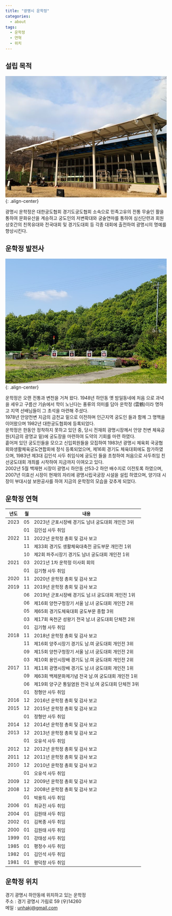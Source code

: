 ```yaml
---
title: "광명시 운학정"
categories:
  - about
tags:
  - 운학정
  - 연혁
  - 위치
---
```


## 설립 목적
![광명시 운학정 소개 정면 이미지 사진](/assets/images/unhakjeong.jpg "광명시 운학정 소개 정면 이미지 사진"){: .align-center}

광명시 운학정은 대한궁도협회 경기도궁도협회 소속으로 민족고유의 전통 무술인 활을 통하여 문화유산을 계승하고 궁도인의 저변확대와 궁술연마를 통하여 심신단련과 회원 상호간의 친목유대와 전국대회 및 경기도대회 등 각종 대회에 출전하여 광명시의 명예를 향상시킨다.

## 운학정 발전사
![광명시 운학정 소개 과녁 이미지 사진](/assets/images/unhakjeong2.jpg "광명시 운학정 소개 과녁 이미지 사진"){: .align-center}

운학정은 오랜 전통과 변천을 거쳐 왔다. 1948년 하안동 옛 밤일동네에 처음 으로 과녁을 세우고 구름산 기슭에서 학이 노닌다는 풍류의 의미를 담아 운학정 (雲鶴)이라 명하고 지역 선배님들이 그 초석을 마련해 주셨다.   
1978년 안양천변 지금의 금천교 밑으로 이전하며 인근지역 궁도인 들과 함께 그 명맥을 이어왔으며 1982년 대한궁도협회에 등록되었다.   
운학정은 한동안 정착하지 못하고 있던 중, 당시 전재희 광명시장께서 안양 천변 체육공원(지금의 광명교 밑)에 궁도장을 마련하여 도약의 기회를 마련 하였다.   
흩어져 있던 궁도인들을 모으고 신입회원들을 모집하여 1983년 광명시 체육회 국궁협회와생활체육궁도연합회에 정식 등록되었으며, 제16회 경기도 체육대회에도 참가하였으며, 1983년 제3대 김인석 사두 취임식에 궁도인 들을 초청하여 처음으로 사두취임 친선궁도대회 개최를 시작하여 지금까지 이여오고 있다.   
2002년 5월 백재현 시장이 광명시 하안동 산53-2 하안 배수지로 이전토록 하였으며, 2007년 이효선 시장이 현재의 자리에 광명시립국궁장 시설을 설립 하였으며, 양기대 시장이 부대시설 보완공사를 하여 지금의 운학정의 모습을 갖추게 되었다.   

## 운학정 연혁   

| 년도 | 월    | 내용                            |
| ---- | ----- | -----                           |
| 2023 | 05    | 2023년 군포시장배 경기도 남녀 궁도대회 개인전 3위 |
|      | 01    | 김인섭 사두 취임                 |
| 2022 | 11    | 2022년 운학정 총회 및 감사 보고   |
|      | 11    | 제33회 경기도 생활체육대축전 궁도부문 개인전 1위  |
|      | 10    | 제2회 파주시장기 경기도 남녀 궁도대회 개인전 1위 |
| 2021 | 03    | 2021년 1차 운학정 이사회 회의     |
|      | 01    | 김기형 사두 취임                 |
| 2020 | 11    | 2020년 운학정 총회 및 감사 보고   |
| 2019 | 11    | 2019년 운학정 총회 및 감사 보고   |
|      | 06    | 2019년 군포시장배 경기도 남.녀 궁도대회 개인전 1위 |
|      | 06    | 제16회 양천구청장기 서울 남.녀 궁도대회 개인전 2위 |
|      | 05    | 제65회 경기도체육대회 궁도부문 종합 3위 |
|      | 03    | 제17회 옥천군 성왕기 전국 남.녀 궁도대회 단체전 2위 |
|      | 01    | 김기형 사두 취임                 |
| 2018 | 11    | 2018년 운학정 총회 및 감사 보고   |
|      | 11    | 제16회 양주시장기 경기도 남.여 궁도대회 개인전 3위 |
|      | 09    | 제15회 양천구청장기 서울 남.녀 궁도대회 개인전 2위 |
|      | 03    | 제10회 용인시장배 경기도 남.여 궁도대회 개인전 2위 |
| 2017 | 11    | 제11회 광명시장배 경기도 남.녀 궁도대회 개인전 1위 |
|      | 09    | 제63회 백제문화제기념 전국 남.여 궁도대회 개인전 1위 |
|      | 06    | 제19회 양구군 통일염원 전국 남.여 궁도대회 단체전 3위 |
|      | 01    | 정형만 사두 취임                 |
| 2016 | 12    | 2016년 운학정 총회 및 감사 보고   |
| 2015 | 12    | 2015년 운학정 총회 및 감사 보고   |
|      | 01    | 정형만 사두 취임                 |
| 2014 | 12    | 2014년 운학정 총회 및 감사 보고   |
| 2013 | 12    | 2013년 운학정 총회 및 감사 보고   |
|      | 01    | 오유석 사두 취임                 |
| 2012 | 12    | 2012년 운학정 총회 및 감사 보고   |
| 2011 | 12    | 2011년 운학정 총회 및 감사 보고   |
| 2010 | 12    | 2010년 운학정 총회 및 감사 보고   |
|      | 01    | 오유석 사두 취임                 |
| 2009 | 12    | 2009년 운학정 총회 및 감사 보고   |
| 2008 | 12    | 2008년 운학정 총회 및 감사 보고   |
|      | 01    | 박용득 사두 취임                 |
| 2006 | 01    | 최규진 사두 취임                 |
| 2004 | 01    | 김원태 사두 취임                 |
| 2002 | 01    | 김복종 사두 취임                 |
| 2000 | 01    | 김원태 사두 취임                 |
| 1999 | 01    | 강태성 사두 취임                 |
| 1985 | 01    | 평정수 사두 취임                 |
| 1982 | 01    | 김인석 사두 취임                 |
| 1981 | 01    | 평덕창 사두 취임                 |

## 운학정 위치
경기 광명시 하안동에 위치하고 있는 운학정     
주소 : 경기 광명시 가림로 59 (우)14260    
메일 : <unhakj@gmail.com>    
<!-- * 카카오맵 - 지도퍼가기 -->
<!-- 1. 지도 노드 -->
<div id="daumRoughmapContainer1619237575497" class="root_daum_roughmap root_daum_roughmap_landing"></div>

<!--
	2. 설치 스크립트
	* 지도 퍼가기 서비스를 2개 이상 넣을 경우, 설치 스크립트는 하나만 삽입합니다.
-->
<script charset="UTF-8" class="daum_roughmap_loader_script" src="https://ssl.daumcdn.net/dmaps/map_js_init/roughmapLoader.js"></script>

<!-- 3. 실행 스크립트 -->
<script charset="UTF-8">
	new daum.roughmap.Lander({
		"timestamp" : "1619237575497",
		"key" : "25hpn",
		"mapWidth" : "640",
		"mapHeight" : "360"
	}).render();
</script>
